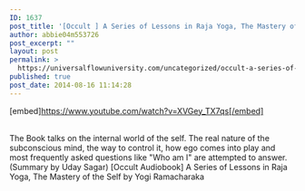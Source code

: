 ```yaml
---
ID: 1637
post_title: '[Occult ] A Series of Lessons in Raja Yoga, The Mastery of the Self by Yogi Ramacharaka'
author: abbie04m553726
post_excerpt: ""
layout: post
permalink: >
  https://universalflowuniversity.com/uncategorized/occult-a-series-of-lessons-in-raja-yoga-the-mastery-of-the-self-by-yogi-ramacharaka/
published: true
post_date: 2014-08-16 11:14:28
---
```

[embed]https://www.youtube.com/watch?v=XVGey_TX7qs[/embed]</br></br>
<p>The Book talks on the internal world of the self. The real nature of the subconscious mind, the way to control it, how ego comes into play and most frequently asked questions like "Who am I" are attempted to answer. (Summary by Uday Sagar)
[Occult Audiobook] A Series of Lessons in Raja Yoga, The Mastery of the Self by Yogi Ramacharaka</p>
